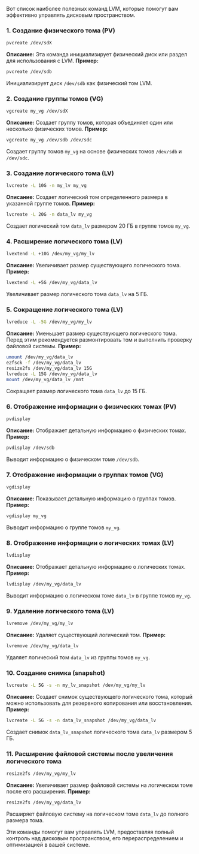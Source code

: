 Вот список наиболее полезных команд LVM, которые помогут вам эффективно управлять дисковым пространством.

### 1. **Создание физического тома (PV)**
```bash
pvcreate /dev/sdX
```
**Описание:** Эта команда инициализирует физический диск или раздел для использования с LVM.
**Пример:**  
```bash
pvcreate /dev/sdb
```
Инициализирует диск `/dev/sdb` как физический том LVM.

### 2. **Создание группы томов (VG)**
```bash
vgcreate my_vg /dev/sdX
```
**Описание:** Создает группу томов, которая объединяет один или несколько физических томов.
**Пример:**
```bash
vgcreate my_vg /dev/sdb /dev/sdc
```
Создает группу томов `my_vg` на основе физических томов `/dev/sdb` и `/dev/sdc`.

### 3. **Создание логического тома (LV)**
```bash
lvcreate -L 10G -n my_lv my_vg
```
**Описание:** Создает логический том определенного размера в указанной группе томов.
**Пример:**
```bash
lvcreate -L 20G -n data_lv my_vg
```
Создает логический том `data_lv` размером 20 ГБ в группе томов `my_vg`.

### 4. **Расширение логического тома (LV)**
```bash
lvextend -L +10G /dev/my_vg/my_lv
```
**Описание:** Увеличивает размер существующего логического тома.
**Пример:**
```bash
lvextend -L +5G /dev/my_vg/data_lv
```
Увеличивает размер логического тома `data_lv` на 5 ГБ.

### 5. **Сокращение логического тома (LV)**
```bash
lvreduce -L -5G /dev/my_vg/my_lv
```
**Описание:** Уменьшает размер существующего логического тома. Перед этим рекомендуется размонтировать том и выполнить проверку файловой системы.
**Пример:**
```bash
umount /dev/my_vg/data_lv
e2fsck -f /dev/my_vg/data_lv
resize2fs /dev/my_vg/data_lv 15G
lvreduce -L 15G /dev/my_vg/data_lv
mount /dev/my_vg/data_lv /mnt
```
Сокращает размер логического тома `data_lv` до 15 ГБ.

### 6. **Отображение информации о физических томах (PV)**
```bash
pvdisplay
```
**Описание:** Отображает детальную информацию о физических томах.
**Пример:**
```bash
pvdisplay /dev/sdb
```
Выводит информацию о физическом томе `/dev/sdb`.

### 7. **Отображение информации о группах томов (VG)**
```bash
vgdisplay
```
**Описание:** Показывает детальную информацию о группах томов.
**Пример:**
```bash
vgdisplay my_vg
```
Выводит информацию о группе томов `my_vg`.

### 8. **Отображение информации о логических томах (LV)**
```bash
lvdisplay
```
**Описание:** Отображает детальную информацию о логических томах.
**Пример:**
```bash
lvdisplay /dev/my_vg/data_lv
```
Выводит информацию о логическом томе `data_lv` в группе томов `my_vg`.

### 9. **Удаление логического тома (LV)**
```bash
lvremove /dev/my_vg/my_lv
```
**Описание:** Удаляет существующий логический том.
**Пример:**
```bash
lvremove /dev/my_vg/data_lv
```
Удаляет логический том `data_lv` из группы томов `my_vg`.

### 10. **Создание снимка (snapshot)**
```bash
lvcreate -L 5G -s -n my_lv_snapshot /dev/my_vg/my_lv
```
**Описание:** Создает снимок существующего логического тома, который можно использовать для резервного копирования или восстановления.
**Пример:**
```bash
lvcreate -L 5G -s -n data_lv_snapshot /dev/my_vg/data_lv
```
Создает снимок `data_lv_snapshot` логического тома `data_lv` размером 5 ГБ.

### 11. **Расширение файловой системы после увеличения логического тома**
```bash
resize2fs /dev/my_vg/my_lv
```
**Описание:** Увеличивает размер файловой системы на логическом томе после его расширения.
**Пример:**
```bash
resize2fs /dev/my_vg/data_lv
```
Расширяет файловую систему на логическом томе `data_lv` до полного размера тома.

Эти команды помогут вам управлять LVM, предоставляя полный контроль над дисковым пространством, его перераспределением и оптимизацией в вашей системе.